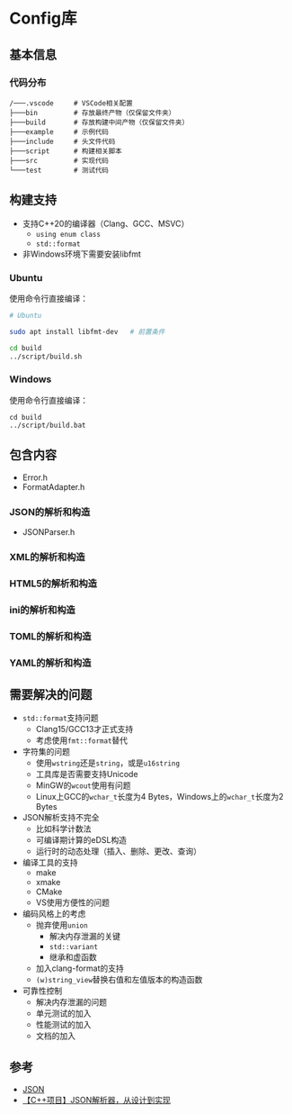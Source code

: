 # Config库

## 基本信息

### 代码分布

```text
/───.vscode     # VSCode相关配置
├───bin         # 存放最终产物（仅保留文件夹）
├───build       # 存放构建中间产物（仅保留文件夹）
├───example     # 示例代码
├───include     # 头文件代码
├───script      # 构建相关脚本
├───src         # 实现代码
└───test        # 测试代码
```

## 构建支持

* 支持C++20的编译器（Clang、GCC、MSVC）
  * `using enum class`
  * `std::format`
* 非Windows环境下需要安装libfmt

### Ubuntu

使用命令行直接编译：

```bash
# Ubuntu

sudo apt install libfmt-dev   # 前置条件

cd build
../script/build.sh
```

### Windows

使用命令行直接编译：

```pwsh
cd build
../script/build.bat
```

## 包含内容

* Error.h
* FormatAdapter.h

### JSON的解析和构造

* JSONParser.h

### XML的解析和构造

### HTML5的解析和构造

### ini的解析和构造

### TOML的解析和构造

### YAML的解析和构造

## 需要解决的问题

* `std::format`支持问题
  * Clang15/GCC13才正式支持
  * 考虑使用`fmt::format`替代
* 字符集的问题
  * 使用`wstring`还是`string`，或是`u16string`
  * 工具库是否需要支持Unicode
  * MinGW的`wcout`使用有问题
  * Linux上GCC的`wchar_t`长度为4 Bytes，Windows上的`wchar_t`长度为2 Bytes
* JSON解析支持不完全
  * 比如科学计数法
  * 可编译期计算的eDSL构造
  * 运行时的动态处理（插入、删除、更改、查询）
* 编译工具的支持
  * make
  * xmake
  * CMake
  * VS使用方便性的问题
* 编码风格上的考虑
  * 抛弃使用`union`
    * 解决内存泄漏的关键
    * `std::variant`
    * 继承和虚函数
  * 加入clang-format的支持
  * `(w)string_view`替换右值和左值版本的构造函数
* 可靠性控制
  * 解决内存泄漏的问题
  * 单元测试的加入
  * 性能测试的加入
  * 文档的加入

## 参考

* [JSON](https://www.json.org/json-en.html)
* [【C++项目】JSON解析器，从设计到实现](https://www.bilibili.com/video/BV1N8411h7hK/)
